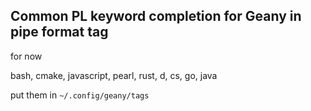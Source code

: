 ## Common PL keyword completion for Geany in pipe format tag
for now   

bash, cmake, javascript, pearl, rust, d, cs, go, java    

put them in ```~/.config/geany/tags```
